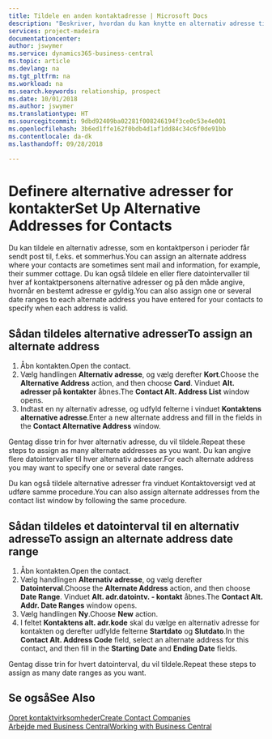 ```yaml
---
title: Tildele en anden kontaktadresse | Microsoft Docs
description: "Beskriver, hvordan du kan knytte en alternativ adresse til dine kontakter eller potentielle kunder, hvor de også modtager oplysninger."
services: project-madeira
documentationcenter: 
author: jswymer
ms.service: dynamics365-business-central
ms.topic: article
ms.devlang: na
ms.tgt_pltfrm: na
ms.workload: na
ms.search.keywords: relationship, prospect
ms.date: 10/01/2018
ms.author: jswymer
ms.translationtype: HT
ms.sourcegitcommit: 9dbd92409ba02281f008246194f3ce0c53e4e001
ms.openlocfilehash: 3b6ed1ffe162f0bdb4d1af1dd84c34c6f0de91bb
ms.contentlocale: da-dk
ms.lasthandoff: 09/28/2018

---
```

# <a name="set-up-alternative-addresses-for-contacts"></a><span data-ttu-id="9952d-103">Definere alternative adresser for kontakter</span><span class="sxs-lookup"><span data-stu-id="9952d-103">Set Up Alternative Addresses for Contacts</span></span>
<span data-ttu-id="9952d-104">Du kan tildele en alternativ adresse, som en kontaktperson i perioder får sendt post til, f.eks. et sommerhus.</span><span class="sxs-lookup"><span data-stu-id="9952d-104">You can assign an alternate address where your contacts are sometimes sent mail and information, for example, their summer cottage.</span></span> <span data-ttu-id="9952d-105">Du kan også tildele en eller flere datointervaller til hver af kontaktpersonens alternative adresser og på den måde angive, hvornår en bestemt adresse er gyldig.</span><span class="sxs-lookup"><span data-stu-id="9952d-105">You can also assign one or several date ranges to each alternate address you have entered for your contacts to specify when each address is valid.</span></span>

## <a name="to-assign-an-alternate-address"></a><span data-ttu-id="9952d-106">Sådan tildeles alternative adresser</span><span class="sxs-lookup"><span data-stu-id="9952d-106">To assign an alternate address</span></span>
1. <span data-ttu-id="9952d-107">Åbn kontakten.</span><span class="sxs-lookup"><span data-stu-id="9952d-107">Open the contact.</span></span>
2. <span data-ttu-id="9952d-108">Vælg handlingen **Alternativ adresse**, og vælg derefter **Kort**.</span><span class="sxs-lookup"><span data-stu-id="9952d-108">Choose the **Alternative Address** action, and then choose **Card**.</span></span> <span data-ttu-id="9952d-109">Vinduet **Alt. adresser på kontakter** åbnes.</span><span class="sxs-lookup"><span data-stu-id="9952d-109">The **Contact Alt. Address List** window opens.</span></span>
3. <span data-ttu-id="9952d-110">Indtast en ny alternativ adresse, og udfyld felterne i vinduet **Kontaktens alternative adresse**.</span><span class="sxs-lookup"><span data-stu-id="9952d-110">Enter a new alternate address and fill in the fields in the **Contact Alternative Address** window.</span></span>

<span data-ttu-id="9952d-111">Gentag disse trin for hver alternativ adresse, du vil tildele.</span><span class="sxs-lookup"><span data-stu-id="9952d-111">Repeat these steps to assign as many alternate addresses as you want.</span></span> <span data-ttu-id="9952d-112">Du kan angive flere datointervaller til hver alternativ adresser.</span><span class="sxs-lookup"><span data-stu-id="9952d-112">For each alternate address you may want to specify one or several date ranges.</span></span>

<span data-ttu-id="9952d-113">Du kan også tildele alternative adresser fra vinduet Kontaktoversigt ved at udføre samme procedure.</span><span class="sxs-lookup"><span data-stu-id="9952d-113">You can also assign alternate addresses from the contact list window by following the same procedure.</span></span>

## <a name="to-assign-an-alternate-address-date-range"></a><span data-ttu-id="9952d-114">Sådan tildeles et datointerval til en alternativ adresse</span><span class="sxs-lookup"><span data-stu-id="9952d-114">To assign an alternate address date range</span></span>
1. <span data-ttu-id="9952d-115">Åbn kontakten.</span><span class="sxs-lookup"><span data-stu-id="9952d-115">Open the contact.</span></span>
2. <span data-ttu-id="9952d-116">Vælg handlingen **Alternativ adresse**, og vælg derefter **Datointerval**.</span><span class="sxs-lookup"><span data-stu-id="9952d-116">Choose the **Alternate Address** action, and then choose **Date Range**.</span></span> <span data-ttu-id="9952d-117">Vinduet **Alt. adr.datointv. - kontakt** åbnes.</span><span class="sxs-lookup"><span data-stu-id="9952d-117">The **Contact Alt. Addr. Date Ranges** window opens.</span></span>
3. <span data-ttu-id="9952d-118">Vælg handlingen **Ny**.</span><span class="sxs-lookup"><span data-stu-id="9952d-118">Choose **New** action.</span></span>
4. <span data-ttu-id="9952d-119">I feltet **Kontaktens alt. adr.kode** skal du vælge en alternativ adresse for kontakten og derefter udfylde felterne **Startdato** og **Slutdato**.</span><span class="sxs-lookup"><span data-stu-id="9952d-119">In the **Contact Alt. Address Code** field, select an alternate address for this contact, and then fill in the **Starting Date** and **Ending Date** fields.</span></span>

<span data-ttu-id="9952d-120">Gentag disse trin for hvert datointerval, du vil tildele.</span><span class="sxs-lookup"><span data-stu-id="9952d-120">Repeat these steps to assign as many date ranges as you want.</span></span>

## <a name="see-also"></a><span data-ttu-id="9952d-121">Se også</span><span class="sxs-lookup"><span data-stu-id="9952d-121">See Also</span></span>
[<span data-ttu-id="9952d-122">Opret kontaktvirksomheder</span><span class="sxs-lookup"><span data-stu-id="9952d-122">Create Contact Companies</span></span>](marketing-create-contact-companies.md)  
[<span data-ttu-id="9952d-123">Arbejde med Business Central</span><span class="sxs-lookup"><span data-stu-id="9952d-123">Working with Business Central</span></span>](ui-work-product.md)

